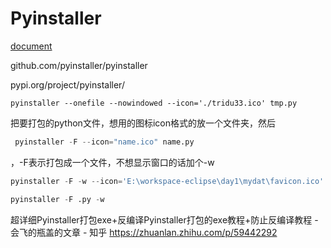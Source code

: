 


# Pyinstaller
[document](https://pyinstaller.readthedocs.io/en/stable/usage.html#running-pyinstaller-from-python-code)




github.com/pyinstaller/pyinstaller

pypi.org/project/pyinstaller/



```
pyinstaller --onefile --nowindowed --icon='./tridu33.ico' tmp.py
```

把要打包的python文件，想用的图标icon格式的放一个文件夹，然后
```python
 pyinstaller -F --icon="name.ico" name.py
```

，-F表示打包成一个文件，不想显示窗口的话加个-w

```python
pyinstaller -F -w --icon='E:\workspace-eclipse\day1\mydat\favicon.ico' b.py
```



```python
pyinstaller -F .py -w
```


超详细Pyinstaller打包exe+反编译Pyinstaller打包的exe教程+防止反编译教程 - 会飞的瓶盖的文章 - 知乎
https://zhuanlan.zhihu.com/p/59442292
















































































